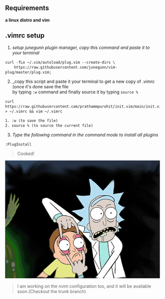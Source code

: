 ## Requirements

**a linux distro and vim**

## .vimrc setup

1. _setup junegunn plugin manager, copy this command and paste it to your terminal_

```
curl -fLo ~/.vim/autoload/plug.vim --create-dirs \
    https://raw.githubusercontent.com/junegunn/vim-plug/master/plug.vim;
```

2. _copy this script and paste it your terminal to get a new copy of .vimrc (once it's done save the file  
by typing ```:w``` command and finally source it by typing ```source %```

```
curl https://raw.githubusercontent.com/prathammpurohit/init.vim/main/init.vim > ~/.vimrc && vim ~/.vimrc

```

    1. :w (to save the file)  
    2. source % (to source the current file)  

3. _Type the following command in the command mode to install all plugins_

```
:PlugInstall
```

> Cooked!

![Rick cooked for you](/static/rick-gif.gif)

> I am working on the nvim configuration too, and it will be available soon.(Checkout the trunk branch)
